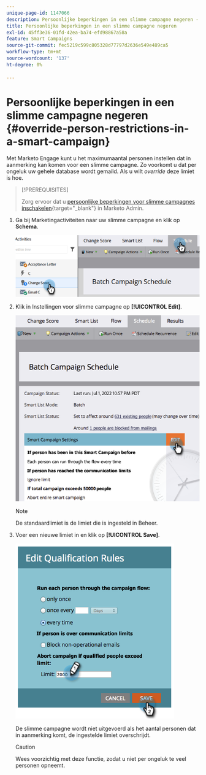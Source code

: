 ```yaml
---
unique-page-id: 1147066
description: Persoonlijke beperkingen in een slimme campagne negeren - Marketo Docs - Productdocumentatie
title: Persoonlijke beperkingen in een slimme campagne negeren
exl-id: 45ff3e36-01fd-42ea-ba74-efd98867a58a
feature: Smart Campaigns
source-git-commit: fec5219c599c805328d77797d2636e549e489ca5
workflow-type: tm+mt
source-wordcount: '137'
ht-degree: 0%

---
```


# Persoonlijke beperkingen in een slimme campagne negeren {#override-person-restrictions-in-a-smart-campaign}

Met Marketo Engage kunt u het maximumaantal personen instellen dat in aanmerking kan komen voor een slimme campagne. Zo voorkomt u dat per ongeluk uw gehele database wordt gemaild. Als u wilt _override_ deze limiet is hoe.

>[!PREREQUISITES]
>
>Zorg ervoor dat u [persoonlijke beperkingen voor slimme campagnes inschakelen](/help/marketo/product-docs/administration/email-setup/enable-person-restrictions-for-smart-campaigns.md){target="_blank"} in Marketo Admin.

1. Ga bij Marketingactiviteiten naar uw slimme campagne en klik op **Schema**.

   ![](assets/override-person-restrictions-in-a-smart-campaign-1.png)

1. Klik in Instellingen voor slimme campagne op **[!UICONTROL Edit]**.

   ![](assets/override-person-restrictions-in-a-smart-campaign-2.png)

   >[!NOTE]
   >
   >De standaardlimiet is de limiet die is ingesteld in Beheer.

1. Voer een nieuwe limiet in en klik op **[!UICONTROL Save]**.

   ![](assets/override-person-restrictions-in-a-smart-campaign-3.png)

   De slimme campagne wordt niet uitgevoerd als het aantal personen dat in aanmerking komt, de ingestelde limiet overschrijdt.

   >[!CAUTION]
   >
   >Wees voorzichtig met deze functie, zodat u niet per ongeluk te veel personen opneemt.
